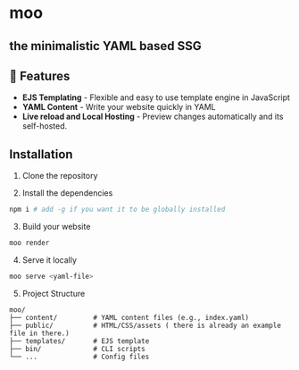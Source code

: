 # moo
## the minimalistic YAML based SSG

## 🐄 Features
- **EJS Templating** - Flexible and easy to use template engine in JavaScript
- **YAML Content** - Write your website quickly in YAML
- **Live reload and Local Hosting** - Preview changes automatically and its self-hosted.

## Installation
1. Clone the repository

2. Install the dependencies
```bash
npm i # add -g if you want it to be globally installed
```
3. Build your website

```bash
moo render
```

4. Serve it locally

```bash
moo serve <yaml-file>
```

5. Project Structure

```text
moo/
├── content/         # YAML content files (e.g., index.yaml)
├── public/          # HTML/CSS/assets ( there is already an example file in there.)
├── templates/       # EJS template
├── bin/             # CLI scripts
└── ...              # Config files
```

